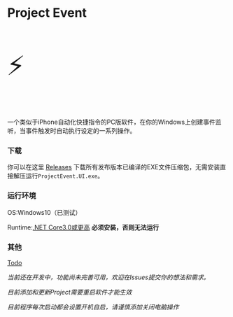 # Project Event
<p align="left" style="font-size:60px">⚡</p>
一个类似于iPhone自动化快捷指令的PC版软件，在你的Windows上创建事件监听，当事件触发时自动执行设定的一系列操作。

### 下载

你可以在这里 [Releases](https://github.com/Planshit/ProjectEvent/releases) 下载所有发布版本已编译的EXE文件压缩包，无需安装直接解压运行`ProjectEvent.UI.exe`。

### 运行环境

OS:Windows10（已测试）

Runtime:[.NET Core3.0或更高](https://dotnet.microsoft.com/download/dotnet-core/current/runtime) **必须安装，否则无法运行**

### 其他

[Todo](https://github.com/Planshit/ProjectEvent/projects)

*当前还在开发中，功能尚未完善可用，欢迎在Issues提交你的想法和需求。*

*目前添加和更新Project需要重启软件才能生效*

*目前程序每次启动都会设置开机自启，请谨慎添加关闭电脑操作*
